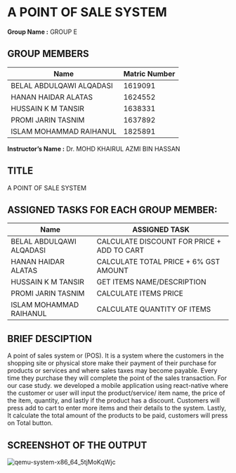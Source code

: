 # A POINT OF SALE SYSTEM


**Group Name :** GROUP E


## GROUP MEMBERS  

**Name**                            | **Matric Number**
----------------------------------- | -------------
BELAL ABDULQAWI ALQADASI            | 1619091
HANAN HAIDAR ALATAS                 | 1624552
HUSSAIN K M TANSIR                  | 1638331
PROMI JARIN TASNIM                  | 1637892
ISLAM MOHAMMAD RAIHANUL             | 1825891




**Instructor’s Name :** Dr. MOHD KHAIRUL AZMI BIN HASSAN




## TITLE 
A POINT OF SALE SYSTEM


## ASSIGNED TASKS FOR EACH GROUP MEMBER: 
**Name**                            | **ASSIGNED TASK**
----------------------------------- | -------------
BELAL ABDULQAWI ALQADASI            | CALCULATE DISCOUNT FOR PRICE + ADD TO CART 
HANAN HAIDAR ALATAS                 | CALCULATE TOTAL PRICE + 6% GST AMOUNT
HUSSAIN K M TANSIR                  | GET ITEMS NAME/DESCRIPTION
PROMI JARIN TASNIM                  | CALCULATE ITEMS PRICE
ISLAM MOHAMMAD RAIHANUL             | CALCULATE QUANTITY OF ITEMS 



## BRIEF DESCIPTION
A point of sales system or (POS). It is a system where the customers 
in the shopping site or physical store make their payment of their 
purchase for products or services and where sales taxes may become 
payable. Every time they purchase they will complete the point of 
the sales transaction.
For our case study. we developed a mobile application using 
react-native where the customer or user will input the 
product/service/ item name, the price of the item, quantity, and 
lastly if the product has a discount. Customers will press add to 
cart to enter more items and their details to the system. Lastly, 
It calculate the total amount of the products to be paid, customers 
will press on Total button.



## SCREENSHOT OF THE OUTPUT

![qemu-system-x86_64_5tjMoKqWjc](https://user-images.githubusercontent.com/74839789/115581180-58300d80-a2fa-11eb-9f13-11051bc14a4c.jpg)




